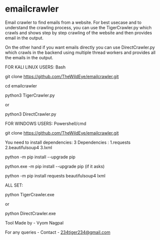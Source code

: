# emailcrawler
Email crawler to find emails from a website.
For best usecase and to understand the crawling process, you can use the TigerCrawler.py which crawls and shows step by step crawling of the website and then provides email in the output.

On the other hand if you want emails directly you can use DirectCrawler.py which crawls in the backend using multiple thread workers and provides all the emails in the output.

FOR KALI LINUX USERS: Bash

git clone https://github.com/TheWildEye/emailcrawler.git

cd emailcrawler

python3 TigerCrawler.py

or

python3 DirectCrawler.py





FOR WINDOWS USERS: Powershell/cmd

git clone https://github.com/TheWildEye/emailcrawler.git

You need to install dependencies:
3 Dependencies :
1.requests
2.beautifulsoup4
3.lxml

python -m pip install --upgrade pip

python.exe -m pip install --upgrade pip (if it asks)

python -m pip install requests beautifulsoup4 lxml

ALL SET:

python TigerCrawler.exe

or

python DirectCrawler.exe


Tool Made by - Vyom Nagpal

For any queries - Contact - 234tiger234@gmail.com

